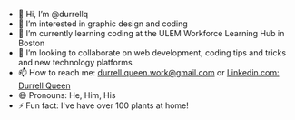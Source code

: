 - 👋 Hi, I’m @durrellq
- 👀 I’m interested in graphic design and coding
- 🌱 I’m currently learning coding at the ULEM Workforce Learning Hub in Boston
- 💞️ I’m looking to collaborate on web development, coding tips and tricks and new technology platforms
- 📫 How to reach me: durrell.queen.work@gmail.com or [Linkedin.com: Durrell Queen](https://www.linkedin.com/in/durrellqueen)
- 😄 Pronouns: He, Him, His
- ⚡ Fun fact: I've have over 100 plants at home!

<!---
durrellq/durrellq is a ✨ special ✨ repository because its `README.md` (this file) appears on your GitHub profile.
You can click the Preview link to take a look at your changes.
--->
